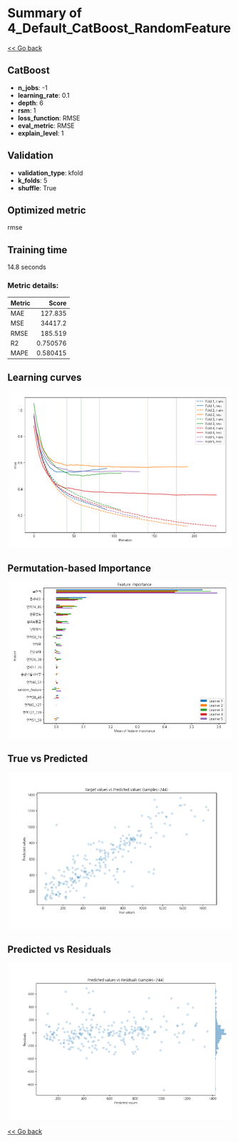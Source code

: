 # Summary of 4_Default_CatBoost_RandomFeature

[<< Go back](../README.md)


## CatBoost
- **n_jobs**: -1
- **learning_rate**: 0.1
- **depth**: 6
- **rsm**: 1
- **loss_function**: RMSE
- **eval_metric**: RMSE
- **explain_level**: 1

## Validation
 - **validation_type**: kfold
 - **k_folds**: 5
 - **shuffle**: True

## Optimized metric
rmse

## Training time

14.8 seconds

### Metric details:
| Metric   |        Score |
|:---------|-------------:|
| MAE      |   127.835    |
| MSE      | 34417.2      |
| RMSE     |   185.519    |
| R2       |     0.750576 |
| MAPE     |     0.580415 |



## Learning curves
![Learning curves](learning_curves.png)

## Permutation-based Importance
![Permutation-based Importance](permutation_importance.png)
## True vs Predicted

![True vs Predicted](true_vs_predicted.png)


## Predicted vs Residuals

![Predicted vs Residuals](predicted_vs_residuals.png)



[<< Go back](../README.md)
